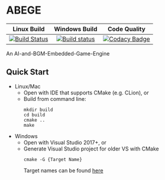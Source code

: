 # ABEGE

| Linux Build | Windows Build | Code Quality |
|:-----------:|:-------------:|:------------:|
| [![Build Status](https://travis-ci.org/ABEGE-dev/ABEGE.svg?branch=master)](https://travis-ci.org/ABEGE-dev/ABEGE) | [![Build status](https://ci.appveyor.com/api/projects/status/8dq83vr754gpve8r/branch/master?svg=true)](https://ci.appveyor.com/project/ABEGE-dev/abege/branch/master) | [![Codacy Badge](https://api.codacy.com/project/badge/Grade/650e633030644ff1a4373c88615e1bff)](https://www.codacy.com/app/hs1145/ABEGE?utm_source=github.com&amp;utm_medium=referral&amp;utm_content=ABEGE-dev/ABEGE&amp;utm_campaign=Badge_Grade) |

An AI-and-BGM-Embedded-Game-Engine

## Quick Start
* Linux/Mac
  * Open with IDE that supports CMake (e.g. CLion), or
  * Build from command line:
    ```
    mkdir build
    cd build
    cmake ..
    make
    ```
* Windows
  * Open with Visual Studio 2017+, or
  * Generate Visual Studio project for older VS with CMake
    ```
    cmake -G {Target Name}
    ```
    Target names can be found [here](https://cmake.org/cmake/help/latest/manual/cmake-generators.7.html#visual-studio-generators)
